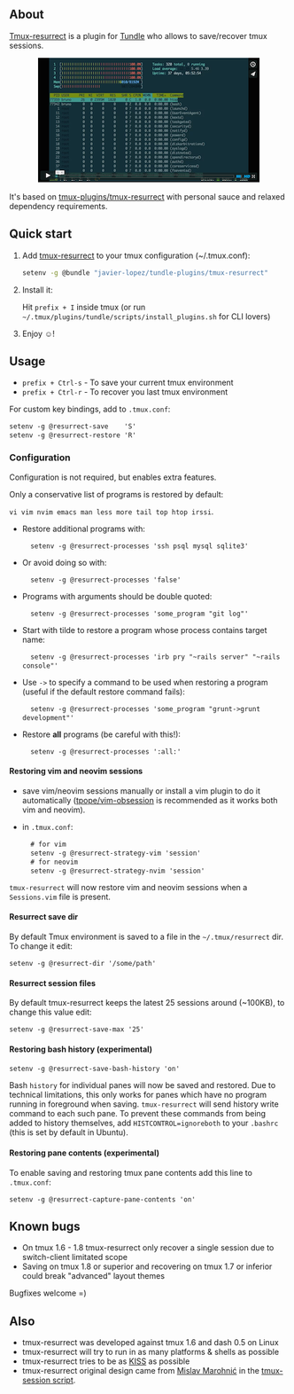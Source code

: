 ## About

[Tmux-resurrect](https://github.com/javier-lopez/tundle-plugins/tree/master/tmux-resurrect) is a plugin for [Tundle](https://github.com/javier-lopez/tundle) who allows to save/recover tmux sessions.

<p align="center">
<a href="https://vimeo.com/104763018" target="_blank"><img src="./img/screencast_img.png" alt="tmux-resurrect video"/></a>
</p>

It's based on [tmux-plugins/tmux-resurrect](https://github.com/tmux-plugins/tmux-resurrect) with personal sauce and relaxed dependency requirements.

## Quick start

1. Add [tmux-resurrect](https://github.com/javier-lopez/tundle-plugins/tree/master/tmux-resurrect) to your tmux  configuration (~/.tmux.conf):

   ```sh
   setenv -g @bundle "javier-lopez/tundle-plugins/tmux-resurrect"
   ```

2. Install it:

   Hit `prefix + I` inside tmux (or run `~/.tmux/plugins/tundle/scripts/install_plugins.sh` for CLI lovers)

3. Enjoy ☺!

## Usage

- `prefix + Ctrl-s` - To save your current tmux environment
- `prefix + Ctrl-r` - To recover you last tmux environment

For custom key bindings, add to `.tmux.conf`:

    setenv -g @resurrect-save    'S'
    setenv -g @resurrect-restore 'R'

### Configuration

Configuration is not required, but enables extra features.

Only a conservative list of programs is restored by default:

`vi vim nvim emacs man less more tail top htop irssi`.

- Restore additional programs with:

        setenv -g @resurrect-processes 'ssh psql mysql sqlite3'

- Or avoid doing so with:

        setenv -g @resurrect-processes 'false'

- Programs with arguments should be double quoted:

        setenv -g @resurrect-processes 'some_program "git log"'

- Start with tilde to restore a program whose process contains target name:

        setenv -g @resurrect-processes 'irb pry "~rails server" "~rails console"'

- Use `->` to specify a command to be used when restoring a program (useful if the default restore command fails):

        setenv -g @resurrect-processes 'some_program "grunt->grunt development"'

- Restore **all** programs (be careful with this!):

        setenv -g @resurrect-processes ':all:'

#### Restoring vim and neovim sessions

- save vim/neovim sessions manually or install a vim plugin to do it automatically ([tpope/vim-obsession](https://github.com/tpope/vim-obsession) is recommended as it works both vim and neovim).

- in `.tmux.conf`:

        # for vim
        setenv -g @resurrect-strategy-vim 'session'
        # for neovim
        setenv -g @resurrect-strategy-nvim 'session'

`tmux-resurrect` will now restore vim and neovim sessions when a `Sessions.vim` file is present.

#### Resurrect save dir

By default Tmux environment is saved to a file in the `~/.tmux/resurrect` dir. To change it edit:

    setenv -g @resurrect-dir '/some/path'

#### Resurrect session files

By default tmux-resurrect keeps the latest 25 sessions around (~100KB), to change this value edit:

    setenv -g @resurrect-save-max '25'

#### Restoring bash history (experimental)

    setenv -g @resurrect-save-bash-history 'on'

Bash `history` for individual panes will now be saved and restored. Due to
technical limitations, this only works for panes which have no program running in
foreground when saving. `tmux-resurrect` will send history write command
to each such pane. To prevent these commands from being added to history themselves,
add `HISTCONTROL=ignoreboth` to your `.bashrc` (this is set by default in Ubuntu).

#### Restoring pane contents (experimental)

To enable saving and restoring tmux pane contents add this line to `.tmux.conf`:

    setenv -g @resurrect-capture-pane-contents 'on'

## Known bugs

* On tmux 1.6 - 1.8 tmux-resurrect only recover a single session due to switch-client limitated scope
* Saving on tmux 1.8 or superior and recovering on tmux 1.7 or inferior could break "advanced" layout themes

Bugfixes welcome =)

## Also

* tmux-resurrect was developed against tmux 1.6 and dash 0.5 on Linux
* tmux-resurrect will try to run in as many platforms & shells as possible
* tmux-resurrect tries to be as [KISS](http://en.wikipedia.org/wiki/KISS_principle) as possible
* tmux-resurrect original design came from [Mislav Marohnić](https://github.com/mislav) in the [tmux-session script](https://github.com/mislav/dotfiles/blob/2036b5e03fb430bbcbc340689d63328abaa28876/bin/tmux-session).
